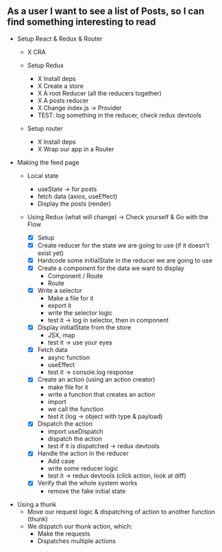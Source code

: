 ## As a user I want to see a list of Posts, so I can find something interesting to read

- Setup React & Redux & Router

  - X CRA

  - Setup Redux

    - X Install deps
    - X Create a store
    - X A root Reducer (all the reducers together)
    - X A posts reducer
    - X Change index.js -> Provider
    - TEST: log something in the reducer, check redux devtools

  - Setup router

    - X Install deps
    - X Wrap our app in a Router

- Making the feed page

  - Local state

    - useState -> for posts
    - fetch data (axios, useEffect)
    - Display the posts (render)

  - Using Redux (what will change) -> Check yourself & Go with the Flow

    - [x] Setup
    - [x] Create reducer for the state we are going to use (if it doesn't exist yet)
    - [x] Hardcode some initialState in the reducer we are going to use
    - [x] Create a component for the data we want to display
      - Component / Route
      - Route
    - [x] Write a selector
      - Make a file for it
      - export it
      - write the selector logic
      - test it -> log in selector, then in component
    - [x] Display initialState from the store
      - JSX, map
      - test it -> use your eyes
    - [x] Fetch data
      - async function
      - useEffect
      - test it -> console.log response
    - [x] Create an action (using an action creator)
      - make file for it
      - write a function that creates an action
      - import
      - we call the function
      - test it (log -> object with type & payload)
    - [x] Dispatch the action
      - import useDispatch
      - dispatch the action
      - test if it is dispatched -> redux devtools
    - [x] Handle the action in the reducer
      - Add case
      - write some reducer logic
      - test it -> redux devtools (click action, look at diff)
    - [x] Verify that the whole system works
      - remove the fake initial state

* Using a thunk
  - Move our request logic & dispatching of action to another function (thunk)
  - We dispatch our thunk action, which:
    - Make the requests
    - Dispatches multiple actions
